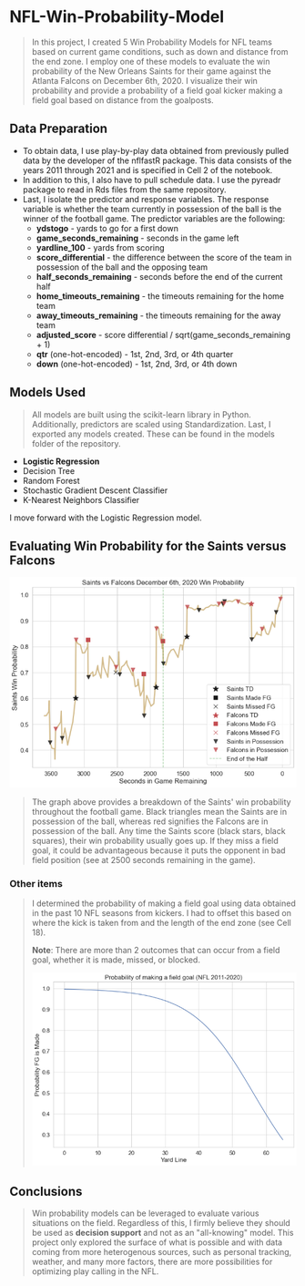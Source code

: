# NFL-Win-Probability-Model

> In this project, I created 5 Win Probability Models for NFL teams based on current game conditions, such as down and distance from the end zone. I employ one of these models to  evaluate the win probability of the New Orleans Saints for their game against the Atlanta Falcons on December 6th, 2020. I visualize their win probability and provide a probability of a field goal kicker making a field goal based on distance from the goalposts.

## Data Preparation

- To obtain data, I use play-by-play data obtained from previously pulled data by the developer of the nflfastR package. This data consists of the years 2011 through 2021 and is specified in  Cell 2 of the notebook.
- In addition to this, I also have to pull schedule data. I use the pyreadr package to read in Rds files from  the same repository.
- Last, I isolate the predictor and response variables. The response variable is whether the team currently in possession of the ball is the winner of the football game. The predictor variables are the following:
  - **ydstogo** - yards to go for a first down
  - **game_seconds_remaining** - seconds in the game left
  - **yardline_100** - yards from scoring
  - **score_differential** - the difference between the score of the team in possession of the ball and the opposing team
  - **half_seconds_remaining** - seconds before the end of the current half
  - **home_timeouts_remaining** - the timeouts remaining for the home team
  - **away_timeouts_remaining** - the timeouts remaining for the away team
  - **adjusted_score** - score differential / sqrt(game_seconds_remaining + 1)
  - **qtr** (one-hot-encoded) - 1st, 2nd, 3rd, or 4th quarter
  - **down** (one-hot-encoded) - 1st, 2nd, 3rd, or 4th down

## Models Used

> All models are built using the scikit-learn library in Python. Additionally, predictors are scaled using Standardization. Last, I exported any models created. These can be found in the models folder of the repository.

- **Logistic Regression**
- Decision Tree
- Random Forest
- Stochastic Gradient Descent Classifier
- K-Nearest Neighbors Classifier

I move forward with the Logistic Regression model.

## Evaluating Win Probability for the Saints versus Falcons

![](images/saintsvsfalconswinprob.png)

> The graph above provides a breakdown of the Saints' win probability throughout the football game. Black triangles mean the Saints are in possession of the ball, whereas red signifies the Falcons are in possession of the ball. Any time the Saints score (black stars, black squares), their win probability usually goes up. If they miss a field goal, it could be advantageous because it puts the opponent in bad field position (see at 2500 seconds remaining in the game). 

### Other items

> I determined the probability of making a field goal using data obtained in the past 10 NFL seasons from kickers. I had to offset this based on where the kick is taken from and the length of the end zone (see Cell 18). 
>
> **Note**: There are more than 2 outcomes that can occur from a field goal, whether it is made, missed, or blocked.
>
> ![](images/Probability%20of%20making%20a%20field%20goal%20(NFL%202011-2020).png)

## Conclusions

> Win probability models can be leveraged to evaluate various situations on the field. Regardless of this, I firmly believe they should be used as **decision support** and not as an "all-knowing" model. This project only explored the surface of what is possible and with data coming from more heterogenous sources, such as personal tracking, weather, and many more factors, there are more possibilities for optimizing play calling in the NFL.


